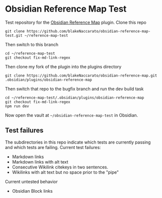 # Obsidian Reference Map Test

Test repository for the [Obsidian Reference Map](https://github.com/anoopkcn/obsidian-reference-map) plugin. Clone this repo

```Shell
git clone https://github.com/blakeNaccarato/obsidian-reference-map-test.git ~/reference-map-test
```

Then switch to this branch

```Shell
cd ~/reference-map-test
git checkout fix-md-link-regex
```

Then clone my fork of the plugin into the plugins directory

```Shell
git clone https://github.com/blakeNaccarato/obsidian-reference-map.git .obsidian/plugins/obsidian-reference-map
```

Then switch that repo to the bugfix branch and run the dev build task

```Shell
cd ~/reference-map-test/.obsidian/plugins/obsidian-reference-map
git checkout fix-md-link-regex
npm run dev
```

Now open the vault at `~/obsidian-reference-map-test` in Obsidian.

## Test failures

The subdirectories in this repo indicate which tests are currently passing and which tests are failing. Current test failures:

- Markdown links
- Markdown links with alt text
- Consecutive Wikilink citekeys in two sentences.
- Wikilinks with alt text but no space prior to the "pipe"

Current untested behavior

- Obsidian Block links
